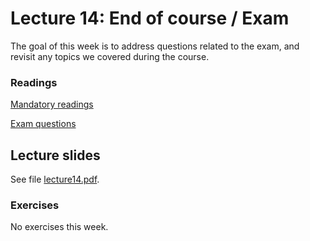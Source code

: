 # Lecture 14: End of course / Exam

The goal of this week is to address questions related to the exam, and revisit any topics we covered during the course.


### Readings

[Mandatory readings](https://github.itu.dk/jst/PCPP2024-public/blob/main/exam/mandatory-readings.md)

[Exam questions](https://github.itu.dk/jst/PCPP2024-public/blob/main/exam/exam-questions.md)

## Lecture slides

See file [lecture14.pdf](lecture14.pdf).

### Exercises

No exercises this week.

